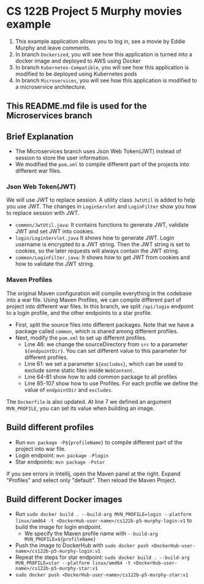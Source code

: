 # CS 122B Project 5 Murphy movies example

1. This example application allows you to log in, see a movie by Eddie Murphy and leave comments.
2. In branch `Dockerized`, you will see how this application is turned into a docker image and deployed to AWS using Docker
3. In branch `Kubernetes-Compatible`, you will see how this application is modified to be deployed using Kubernetes pods
4. In branch `Microservices`, you will see how this application is modified to a microservice architecture.

## This README.md file is used for the Microservices branch

## Brief Explanation

- The Microservices branch uses Json Web Token(JWT) instead of session to store the user information. 
- We modified the `pom.xml` to compile different part of the projects into different war files.

### Json Web Token(JWT)

We will use JWT to replace session. A utility class `JwtUtil` is added to help you use JWT. 
The changes in `LoginServlet` and `LoginFilter` show you how to replace session with JWT.
- `common/JwtUtil.java`: It contains functions to generate JWT, validate JWT and set JWT into cookies.
- `login/LoginServlet.java` It shows how to generate JWT. Login username is encrypted to a JWT string. Then the JWT string is set to cookies, so the later requests will always contain the JWT string.
- `common/LoginFilter.java`: It shows how to get JWT from cookies and how to validate the JWT string. 

### Maven Profiles
The original Maven configuration will compile everything in the codebase into a war file. Using Maven Profiles, we can compile different part of project into different war files.
In this branch, we split `/api/login` endpoint to a login profile, and the other endpoints to a star profile.
- First, split the source files into different packages. Note that we have a package called `common`, which is shared among different profiles.
- Next, modify the `pom.xml` to set up different profiles. 
  - Line 46: we change the sourceDirectory from `src` to a parameter `${endpointDir}`. You can set different value to this parameter for different profiles. 
  - Line 61: we set a parameter `${excludes}`, which can be used to exclude some static files inside `WebContent`.
  - Line 64-81 show how to add common package to all profiles
  - Line 85-107 show how to use Profiles. For each profile we define the value of `endpointDir` and `excludes`.

The `Dockerfile` is also updated. At line 7 we defined an argument `MVN_PROFILE`, you can set its value when building an image.

## Build different profiles
- Run `mvn package -P${profileName}` to compile different part of the project into war file.
- Login endpoint: `mvn package -Plogin`
- Star endpoints: `mvn package -Pstar`

If you see errors in Intellij, open the Maven panel at the right. Expand "Profiles" and select only "default". Then reload the Maven Project.

## Build different Docker images

- Run `sudo docker build . --build-arg MVN_PROFILE=login --platform linux/amd64 -t <DockerHub-user-name>/cs122b-p5-murphy-login:v1` to build the image for login endpoint.
  - We specify the Maven profile name with `--build-arg MVN_PROFILE=${profileName}`
- Push the image to DockerHub with `sudo docker push <DockerHub-user-name>/cs122b-p5-murphy-login:v1`
- Repeat the steps for star endpoint: `sudo docker build . --build-arg MVN_PROFILE=star --platform linux/amd64 -t <DockerHub-user-name>/cs122b-p5-murphy-star:v1`
- `sudo docker push <DockerHub-user-name>/cs122b-p5-murphy-star:v1`
